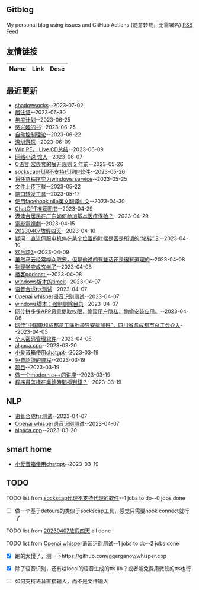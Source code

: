 ## Gitblog
My personal blog using issues and GitHub Actions (随意转载，无需署名)
[RSS Feed](https://raw.githubusercontent.com/cutepig123/gitblog/master/feed.xml)
## 友情链接
| Name | Link | Desc | 
 | ---- | ---- | ---- |
## 最近更新
- [shadowsocks](https://github.com/cutepig123/gitblog/issues/36)--2023-07-02
- [居住证](https://github.com/cutepig123/gitblog/issues/35)--2023-06-30
- [年度计划](https://github.com/cutepig123/gitblog/issues/34)--2023-06-25
- [感兴趣的书](https://github.com/cutepig123/gitblog/issues/33)--2023-06-25
- [自动控制理论](https://github.com/cutepig123/gitblog/issues/32)--2023-06-22
- [深圳游玩](https://github.com/cutepig123/gitblog/issues/31)--2023-06-09
- [Win PE， Live CD总结](https://github.com/cutepig123/gitblog/issues/30)--2023-06-09
- [网络小说 馆人](https://github.com/cutepig123/gitblog/issues/29)--2023-06-07
- [C语言 宏嵌套的展开规则 2 年前](https://github.com/cutepig123/gitblog/issues/28)--2023-05-26
- [sockscap代理不支持代理的软件](https://github.com/cutepig123/gitblog/issues/27)--2023-05-26
- [将任意程序变为windows service](https://github.com/cutepig123/gitblog/issues/26)--2023-05-25
- [文件上传下载](https://github.com/cutepig123/gitblog/issues/25)--2023-05-22
- [端口转发工具](https://github.com/cutepig123/gitblog/issues/24)--2023-05-17
- [使用facebook nllb英文翻译中文](https://github.com/cutepig123/gitblog/issues/23)--2023-04-30
- [ChatGPT推荐图书](https://github.com/cutepig123/gitblog/issues/22)--2023-04-29
- [港澳台居民在广东如何参加基本医疗保险？](https://github.com/cutepig123/gitblog/issues/21)--2023-04-29
- [電影電視劇](https://github.com/cutepig123/gitblog/issues/20)--2023-04-15
- [ 20230407放假四天](https://github.com/cutepig123/gitblog/issues/19)--2023-04-10
- [疑问：直流伺服电机停在某个位置的时候是否是所谓的“堵转”？](https://github.com/cutepig123/gitblog/issues/18)--2023-04-10
- [欢乐颂3](https://github.com/cutepig123/gitblog/issues/17)--2023-04-09
- [虽然马云经常哗众取宠，但是他说的有些话还是很有道理的](https://github.com/cutepig123/gitblog/issues/16)--2023-04-08
- [物理学变成玄学了](https://github.com/cutepig123/gitblog/issues/15)--2023-04-08
- [播客podcast ](https://github.com/cutepig123/gitblog/issues/14)--2023-04-08
- [windows版本的timeit](https://github.com/cutepig123/gitblog/issues/13)--2023-04-07
- [语音合成tts测试](https://github.com/cutepig123/gitblog/issues/12)--2023-04-07
- [Openai whisper语音识别测试](https://github.com/cutepig123/gitblog/issues/11)--2023-04-07
- [windows脚本：强制删除目录](https://github.com/cutepig123/gitblog/issues/10)--2023-04-07
- [网传拼多多APP恶意提取权限，偷窥用户隐私，偷偷安装应用。](https://github.com/cutepig123/gitblog/issues/9)--2023-04-06
- [网传“中国电科成都员工痛批领导安排加班”，四川省与成都市总工会介入](https://github.com/cutepig123/gitblog/issues/8)--2023-04-05
- [个人密码管理软件](https://github.com/cutepig123/gitblog/issues/7)--2023-04-05
- [alpaca.cpp](https://github.com/cutepig123/gitblog/issues/6)--2023-03-20
- [小爱音箱使用chatgpt](https://github.com/cutepig123/gitblog/issues/5)--2023-03-19
- [免費認證的課程](https://github.com/cutepig123/gitblog/issues/4)--2023-03-19
- [项目](https://github.com/cutepig123/gitblog/issues/3)--2023-03-19
- [做一个modern c++的讲座](https://github.com/cutepig123/gitblog/issues/2)--2023-03-19
- [程序員怎樣在業餘時間掙到錢？](https://github.com/cutepig123/gitblog/issues/1)--2023-03-19
## NLP
- [语音合成tts测试](https://github.com/cutepig123/gitblog/issues/12)--2023-04-07
- [Openai whisper语音识别测试](https://github.com/cutepig123/gitblog/issues/11)--2023-04-07
- [alpaca.cpp](https://github.com/cutepig123/gitblog/issues/6)--2023-03-20
## smart home
- [小爱音箱使用chatgpt](https://github.com/cutepig123/gitblog/issues/5)--2023-03-19
## TODO
TODO list from [sockscap代理不支持代理的软件](https://github.com/cutepig123/gitblog/issues/27)--1 jobs to do--0 jobs done
- [ ] 做一个基于detours的类似于sockscap工具，感觉只需要hook connect就行了

TODO list from [ 20230407放假四天](https://github.com/cutepig123/gitblog/issues/19) all done

TODO list from [Openai whisper语音识别测试](https://github.com/cutepig123/gitblog/issues/11)--1 jobs to do--2 jobs done
- [x] 跑的太慢了，测一下https://github.com/ggerganov/whisper.cpp
- [x] 除了语音识别，还有啥local的语音生成的tts lib？或者能免费用微软的tts也行
- [ ] 如何支持语音直接输入，而不是文件输入

